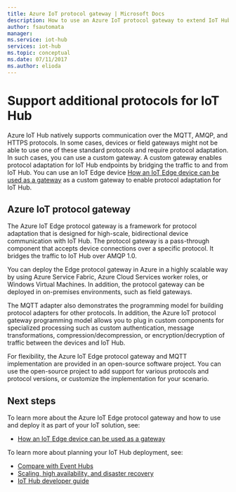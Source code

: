 ```yaml
---
title: Azure IoT protocol gateway | Microsoft Docs
description: How to use an Azure IoT protocol gateway to extend IoT Hub capabilities and protocol support to enable devices to connect to your hub using protocols not supported by IoT Hub natively.
author: fsautomata
manager: 
ms.service: iot-hub
services: iot-hub
ms.topic: conceptual
ms.date: 07/11/2017
ms.author: elioda
---
```


# Support additional protocols for IoT Hub
Azure IoT Hub natively supports communication over the MQTT, AMQP, and HTTPS protocols. In some cases, devices or field gateways might not be able to use one of these standard protocols and require protocol adaptation. In such cases, you can use a custom gateway. A custom gateway enables protocol adaptation for IoT Hub endpoints by bridging the traffic to and from IoT Hub. You can use an IoT Edge device [How an IoT Edge device can be used as a gateway](https://github.com/MicrosoftDocs/azure-docs/blob/master/articles/iot-edge/iot-edge-as-gateway.md) as a custom gateway to enable protocol adaptation for IoT Hub.

## Azure IoT protocol gateway
The Azure IoT Edge protocol gateway is a framework for protocol adaptation that is designed for high-scale, bidirectional device communication with IoT Hub. The protocol gateway is a pass-through component that accepts device connections over a specific protocol. It bridges the traffic to IoT Hub over AMQP 1.0. 

You can deploy the Edge protocol gateway in Azure in a highly scalable way by using Azure Service Fabric, Azure Cloud Services worker roles, or Windows Virtual Machines. In addition, the protocol gateway can be deployed in on-premises environments, such as field gateways.

The MQTT adapter also demonstrates the programming model for building protocol adapters for other protocols. In addition, the Azure IoT protocol gateway programming model allows you to plug in custom components for specialized processing such as custom authentication, message transformations, compression/decompression, or encryption/decryption of traffic between the devices and IoT Hub.

For flexibility, the Azure IoT Edge protocol gateway and MQTT implementation are provided in an open-source software project. You can use the open-source project to add support for various protocols and protocol versions, or customize the implementation for your scenario. 

## Next steps
To learn more about the Azure IoT Edge protocol gateway and how to use and deploy it as part of your IoT solution, see:

* [How an IoT Edge device can be used as a gateway](https://github.com/MicrosoftDocs/azure-docs/blob/master/articles/iot-edge/iot-edge-as-gateway.md)

To learn more about planning your IoT Hub deployment, see:

* [Compare with Event Hubs][lnk-compare]
* [Scaling, high availability, and disaster recovery][lnk-scaling]
* [IoT Hub developer guide][lnk-devguide]

[lnk-compare]: iot-hub-compare-event-hubs.md
[lnk-scaling]: iot-hub-scaling.md
[lnk-devguide]: iot-hub-devguide.md
